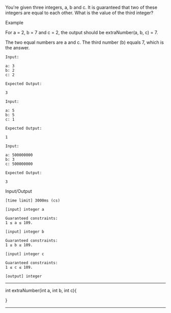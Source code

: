 You're given three integers, a, b and c. It is guaranteed that two of these integers are equal to each other. 
What is the value of the third integer?

Example

For a = 2, b = 7 and c = 2, the output should be
extraNumber(a, b, c) = 7.

The two equal numbers are a and c. The third number (b) equals 7, which is the answer.

    Input:

    a: 3
    b: 2
    c: 2

    Expected Output:

    3

    Input:

    a: 5
    b: 5
    c: 1

    Expected Output:

    1

    Input:

    a: 500000000
    b: 3
    c: 500000000

    Expected Output:

    3

Input/Output

    [time limit] 3000ms (cs)

    [input] integer a

    Guaranteed constraints:
    1 ≤ a ≤ 109.

    [input] integer b

    Guaranteed constraints:
    1 ≤ b ≤ 109.

    [input] integer c

    Guaranteed constraints:
    1 ≤ c ≤ 109.

    [output] integer


********************************************************

int extraNumber(int a, int b, int c){


}

********************************************************
